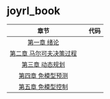 # joyrl_book



|               章节                |      | 代码 |
| :-------------------------------: | ---- | :--: |
|       [第一章 绪论](./ch1/)       |      |      |
| [第二章 马尔可夫决策过程](./ch2/main.md) |      |      |
|     [第三章 动态规划](./ch3/main.md)     |      |      |
|    [第四章 免模型预测](./ch4/main.md)    |      |      |
|    [第五章 免模型控制](./ch5/main.md)    |      |      |

